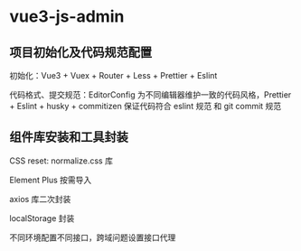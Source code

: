 # vue3-js-admin

## 项目初始化及代码规范配置

初始化：Vue3 + Vuex + Router + Less + Prettier + Eslint

代码格式、提交规范：EditorConfig 为不同编辑器维护一致的代码风格，Prettier + Eslint + husky + commitizen 保证代码符合 eslint 规范 和 git commit 规范

## 组件库安装和工具封装

CSS reset: normalize.css 库

Element Plus 按需导入

axios 库二次封装

localStorage 封装

不同环境配置不同接口，跨域问题设置接口代理
